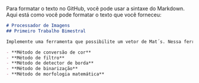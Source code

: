 Para formatar o texto no GitHub, você pode usar a sintaxe do Markdown. Aqui está como você pode formatar o texto que você forneceu:

```markdown
# Processador de Imagens
## Primeiro Trabalho Bimestral

Implemente uma ferramenta que possibilite um vetor de Mat´s. Nessa ferramenta deve-se conter, ao menos:

- **Método de conversão de cor**
- **Método de filtro**
- **Método de detector de borda**
- **Método de binarização**
- **Método de morfologia matemática**
```
